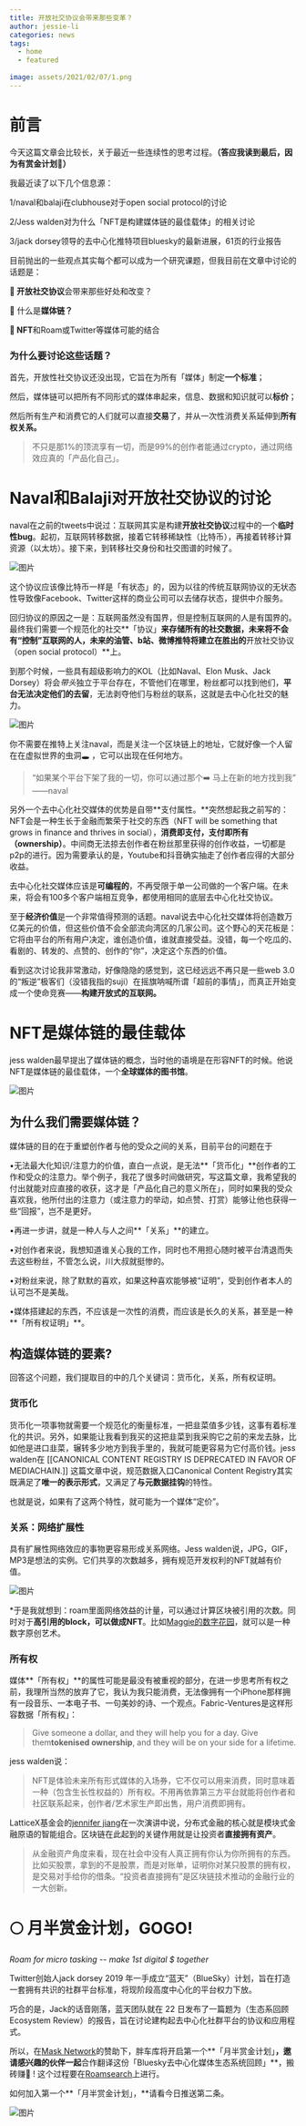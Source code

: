 ```yaml
---
title: 开放社交协议会带来那些变革？
author: jessie-li
categories: news
tags:
  - home
  - featured
 
image: assets/2021/02/07/1.png
---
```

# 前言

今天这篇文章会比较长，关于最近一些连续性的思考过程。**（答应我读到最后，因为有赏金计划🤑）**

我最近读了以下几个信息源：

1/naval和balaji在clubhouse对于open social protocol的讨论

2/Jess walden对为什么「NFT是构建媒体链的最佳载体」的相关讨论

3/jack dorsey领导的去中心化推特项目bluesky的最新进展，61页的行业报告

目前抛出的一些观点其实每个都可以成为一个研究课题，但我目前在文章中讨论的话题是：

**🤔 开放社交协议**会带来那些好处和改变？

🤔 什么是**媒体链？**

**🤔 NFT**和Roam或Twitter等媒体可能的结合

### 为什么要讨论这些话题？

首先，开放性社交协议还没出现，它旨在为所有「媒体」制定**一个标准**；

然后，媒体链可以把所有不同形式的媒体串起来，信息、数据和知识就可以**标价**；

然后所有生产和消费它的人们就可以直接**交易**了，并从一次性消费关系延伸到**所有权关系。**

>不只是那1%的顶流享有一切，而是99%的创作者能通过crypto，通过网络效应真的「产品化自己」。
# Naval和Balaji对开放社交协议的讨论

naval在之前的tweets中说过：互联网其实是构建**开放社交协议**过程中的一个**临时性bug**。起初，互联网转移数据，接着它转移稀缺性（比特币），再接着转移计算资源（以太坊）。接下来，到转移社交身份和社交图谱的时候了。

![图片](/assets/2021/02/07/2.png)

这个协议应该像比特币一样是「有状态」的，因为以往的传统互联网协议的无状态性导致像Facebook、Twitter这样的商业公司可以去储存状态，提供中介服务。

回归协议的原因之一是：互联网虽然没有国界，但是控制互联网的人是有国界的。最终我们需要一个规范化的社交**「协议」**来存储所有的社交数据，未来将不会有“控制”互联网的人，未来的油管、b站、微博推特将建立在胜出的**开放社交协议（open social protocol）**上。

到那个时候，一些具有超级影响力的KOL（比如Naval、Elon Musk、Jack Dorsey）将会*带头*独立于平台存在，不管他们在哪里，粉丝都可以找到他们，**平台无法决定他们的去留**，无法剥夺他们与粉丝的联系，这就是去中心化社交的魅力。

![图片](/assets/2021/02/07/1.png)

你不需要在推特上关注naval，而是关注一个区块链上的地址，它就好像一个人留在在虚拟世界的虫洞🕳️ ，它可以出现在任何地方。

>“如果某个平台下架了我的一切，你可以通过那个➡️ 马上在新的地方找到我” ——naval

另外一个去中心化社交媒体的优势是自带**支付属性。**突然想起我之前写的：NFT会是一种生长于金融而繁荣于社交的东西（NFT will be something that grows in finance and thrives in social），**消费即支付，支付即所有（ownership）**。中间商无法掠去创作者在粉丝那里获得的创作收益，一切都是p2p的进行。因为需要承认的是，Youtube和抖音确实抽走了创作者应得的大部分收益。

去中心化社交媒体应该是**可编程的**，不再受限于单一公司做的一个客户端。在未来，将会有100多个客户端相互竞争，都使用相同的底层去中心化社交协议。

至于**经济价值**是一个非常值得预测的话题。naval说去中心化社交媒体将创造数万亿美元的价值，但这些价值不会全部流向湾区的几家公司。这个野心的天花板是：它将由平台的所有用户决定，谁创造价值，谁就直接受益。没错，每一个吃瓜的、看剧的、转发的、点赞的、创作的“你”，决定这个东西的价值。

看到这次讨论我非常激动，好像隐隐的感觉到，这已经远远不再只是一些web 3.0的“叛逆”极客们（没错我指的suji）在摇旗呐喊所谓「超前的事情」，而真正开始变成一个使命竞赛——**构建开放式的互联网。**

# NFT是媒体链的最佳载体

jess walden最早提出了媒体链的概念，当时他的语境是在形容NFT的时候。他说NFT是媒体链的最佳载体，一个**全球媒体的图书馆**。

![图片](/assets/2021/02/07/4.png)

## 为什么我们需要媒体链？

媒体链的目的在于重塑创作者与他的受众之间的关系，目前平台的问题在于

•无法最大化知识/注意力的价值，直白一点说，是无法**「货币化」**创作者的工作和受众的注意力。举个例子，我花了很多时间做研究，写这篇文章，我希望我的付出就能对应直接的收获，这才是「产品化自己的意义所在」，同时如果我的受众喜欢我，他所付出的注意力（或注意力的举动，如点赞、打赏）能够让他也获得一些“回报”，岂不是更好。

•再进一步讲，就是一种人与人之间**「关系」**的建立。

•对创作者来说，我想知道谁关心我的工作，同时也不用担心随时被平台清退而失去这些粉丝，不管怎么说，川大叔就挺惨的。

•对粉丝来说，除了默默的喜欢，如果这种喜欢能够被“证明”，受到创作者本人的认可岂不是美哉。

•媒体搭建起的东西，不应该是一次性的消费，而应该是长久的关系，甚至是一种**「所有权证明」**。

## 构造媒体链的要素?

回答这个问题，我们提取目的中的几个关键词：货币化，关系，所有权证明。

### 货币化

货币化一项事物就需要一个规范化的衡量标准，一把韭菜值多少钱，这事有着标准化的共识。另外，如果能让我看到我买的这把韭菜到我采购它之前的来龙去脉，比如他是进口韭菜，辗转多少地方到我手里的，我就可能更容易为它付高价钱。jess walden在 [[CANONICAL CONTENT REGISTRY IS DEPRECATED IN FAVOR OF MEDIACHAIN.]] 这篇文章中说，规范数据入口Canonical Content Registry其实既满足了**唯一的表示形式**，又满足了**与元数据挂钩**的特性。

也就是说，如果有了这两个特性，就可能为一个媒体“定价”。

### 关系：网络扩展性

具有扩展性网络效应的事物更容易形成关系网络。Jess walden说，JPG，GIF，MP3是想法的实例。它们共享的次数越多，拥有规范开发权利的NFT就越有价值。

![图片](/assets/2021/02/07/5.png)

*于是我就想到：roam里面网络效益的计量，可以通过计算区块被引用的次数。同时对于**高引用的block，可以做成NFT**。比如[Maggie的数字花园](http://mp.weixin.qq.com/s?__biz=MzU5NjQxNzQ3Mw==&mid=2247485778&idx=1&sn=a484b7429c0ee193879f001298b0945d&chksm=fe6247fcc915ceea1cd2f07d7e32f403f7a1486cafc493431794db27fcee33463cf529e55ebf&scene=21#wechat_redirect)，就可以是一种数字原创艺术。

### 所有权

媒体**「所有权」**的属性可能是最没有被重视的部分，在进一步思考所有权之前，我理所当然的放弃了它，我认为我只能消费，无法像拥有一个iPhone那样拥有一段音乐、一本电子书、一句美妙的诗、一个观点。Fabric-Ventures是这样形容数据「所有权」：

>Give someone a dollar, and they will help you for a day. Give them**tokenised ownership**, and they will be on your side for a lifetime.

jess walden说：

>NFT是体验未来所有形式媒体的入场券，它不仅可以用来消费，同时意味着一种（包含生长性权益的）所有权。不用再依靠第三方平台就能将创作者和社区联系起来，创作者/艺术家生产即出售，用户消费即拥有。

LatticeX基金会的[jennifer jiang](http://mp.weixin.qq.com/s?__biz=MzI3MzYxNDg1Nw==&mid=2247489007&idx=1&sn=a443da1fd1e2b6a22d3941885a59a8e5&chksm=eb21c489dc564d9fd29a011b608b6e34beb418afc9df53e24b087254d2fac462bbf9a225465f&scene=21#wechat_redirect)在一次演讲中说，分布式金融的核心就是模块式金融原语的智能组合。区块链在此起到的关键作用就是让投资者**直接拥有资产**。

>从金融资产角度来看，现在社会中没有人真正拥有你认为你所拥有的东西。比如买股票，拿到的不是股票，而是对账单，证明你对某只股票的拥有权，是交易对手给你的借条。“投资者直接拥有”是区块链技术推动的金融行业的一大创新。
# 🌕 月半赏金计划，GOGO!

*Roam for micro tasking -- make 1st digital $ together*

Twitter创始人jack dorsey 2019 年一手成立“蓝天”（BlueSky）计划，旨在打造一套拥有共识的社群平台标准，将现阶段高度中心化的平台权力下放。

巧合的是，Jack的话音刚落，蓝天团队就在 22 日发布了一篇题为（生态系回顾 Ecosystem Review）的报告，旨在讨论建构起去中心化社群平台的协议和应用程式。

所以，在[Mask Network](https://mp.weixin.qq.com/s?__biz=MzU4OTkwNDYzMw==&mid=2247485996&idx=1&sn=d59bf78d1f8611410092782ecfa63dc7&scene=21#wechat_redirect)的赞助下，胖车库将开启第一个**「月半赏金计划」**，邀请感兴趣的伙伴一起**合作翻译这份「Bluesky去中心化媒体生态系统回顾」**，搬砖赚🤑 ! 这个过程要在[Roamsearch](http://mp.weixin.qq.com/s?__biz=MzU5NjQxNzQ3Mw==&mid=2247484747&idx=1&sn=862999539b5ff6389538ed00341cdcdb&chksm=fe624be5c915c2f30dd2d19d1cffd0173f7f81569949c166730cc603326bb421ce05a53ae295&scene=21#wechat_redirect)上进行。


如何加入第一个**「月半赏金计划」，**请看今日推送第二条。

![图片](/assets/2021/02/07/6.png)